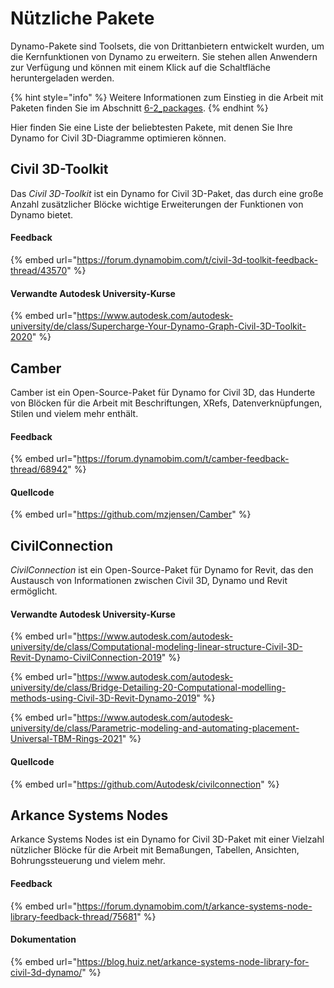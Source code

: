 # Nützliche Pakete

Dynamo-Pakete sind Toolsets, die von Drittanbietern entwickelt wurden, um die Kernfunktionen von Dynamo zu erweitern. Sie stehen allen Anwendern zur Verfügung und können mit einem Klick auf die Schaltfläche heruntergeladen werden.

{% hint style="info" %} Weitere Informationen zum Einstieg in die Arbeit mit Paketen finden Sie im Abschnitt [6-2_packages](../6\_custom\_nodes\_and\_packages/6-2\_packages/ "mention"). {% endhint %}

Hier finden Sie eine Liste der beliebtesten Pakete, mit denen Sie Ihre Dynamo for Civil 3D-Diagramme optimieren können.

## Civil 3D-Toolkit

Das _Civil 3D-Toolkit_ ist ein Dynamo for Civil 3D-Paket, das durch eine große Anzahl zusätzlicher Blöcke wichtige Erweiterungen der Funktionen von Dynamo bietet.

#### Feedback

{% embed url="https://forum.dynamobim.com/t/civil-3d-toolkit-feedback-thread/43570" %}

#### Verwandte Autodesk University-Kurse

{% embed url="https://www.autodesk.com/autodesk-university/de/class/Supercharge-Your-Dynamo-Graph-Civil-3D-Toolkit-2020" %}

## Camber

Camber ist ein Open-Source-Paket für Dynamo for Civil 3D, das Hunderte von Blöcken für die Arbeit mit Beschriftungen, XRefs, Datenverknüpfungen, Stilen und vielem mehr enthält.

#### Feedback

{% embed url="https://forum.dynamobim.com/t/camber-feedback-thread/68942" %}

#### Quellcode

{% embed url="https://github.com/mzjensen/Camber" %}

## CivilConnection

_CivilConnection_ ist ein Open-Source-Paket für Dynamo for Revit, das den Austausch von Informationen zwischen Civil 3D, Dynamo und Revit ermöglicht.

#### Verwandte Autodesk University-Kurse

{% embed url="https://www.autodesk.com/autodesk-university/de/class/Computational-modeling-linear-structure-Civil-3D-Revit-Dynamo-CivilConnection-2019" %}

{% embed url="https://www.autodesk.com/autodesk-university/de/class/Bridge-Detailing-20-Computational-modelling-methods-using-Civil-3D-Revit-Dynamo-2019" %}

{% embed url="https://www.autodesk.com/autodesk-university/de/class/Parametric-modeling-and-automating-placement-Universal-TBM-Rings-2021" %}

#### Quellcode

{% embed url="https://github.com/Autodesk/civilconnection" %}

## Arkance Systems Nodes

Arkance Systems Nodes ist ein Dynamo for Civil 3D-Paket mit einer Vielzahl nützlicher Blöcke für die Arbeit mit Bemaßungen, Tabellen, Ansichten, Bohrungssteuerung und vielem mehr.

#### Feedback

{% embed url="https://forum.dynamobim.com/t/arkance-systems-node-library-feedback-thread/75681" %}

#### Dokumentation

{% embed url="https://blog.huiz.net/arkance-systems-node-library-for-civil-3d-dynamo/" %}
